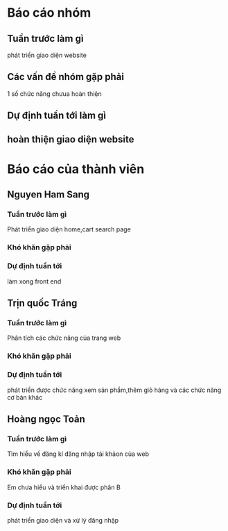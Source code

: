 # Báo cáo nhóm

## Tuần trước làm gì

phát triển giao diện website

## Các vấn đề nhóm gặp phải

1 số chức năng chưua hoàn thiện

## Dự định tuần tới làm gì

## hoàn thiện giao diện website

# Báo cáo của thành viên

## Nguyen Ham Sang

### Tuần trước làm gì
Phát triển giao diện home,cart search page

### Khó khăn gặp phải

### Dự định tuần tới

làm xong  front end

## Trịn quốc Tráng

### Tuần trước làm gì

Phân tích các chức năng của trang web

### Khó khăn gặp phải



### Dự định tuần tới

phát triển được chức năng xem sản phẩm,thêm giỏ hàng  và các chức năng cơ bản khác

## Hoàng ngọc Toản

### Tuần trước làm gì

Tìm hiểu về đăng kí đăng nhập tài khảon của web

### Khó khăn gặp phải

Em chưa hiểu và triển khai được phân B

### Dự định tuần tới

phát triển giao diện và xử lý đăng nhập
